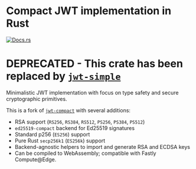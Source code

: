 # Compact JWT implementation in Rust

[![Docs.rs](https://docs.rs/jwt-compact-preview/badge.svg)](https://docs.rs/jwt-compact-preview/)

# DEPRECATED - This crate has been replaced by [`jwt-simple`](https://github.com/jedisct1/rust-jwt-simple)

Minimalistic JWT implementation with focus on type safety and secure cryptographic primitives.

This is a fork of [`jwt-compact`](https://docs.rs/jwt-compact/) with several additions:

- RSA support (`RS256`, `RS384`, `RS512`, `PS256`, `PS384`, `PS512`)
- `ed25519-compact` backend for Ed25519 signatures
- Standard p256 (`ES256`) support
- Pure Rust `secp256k1` (`ES256k`) support
- Backend-agnostic helpers to import and generate RSA and ECDSA keys
- Can be compiled to WebAssembly; compatible with Fastly Compute@Edge.
